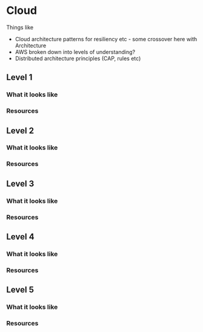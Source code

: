 # Cloud

Things like
- Cloud architecture patterns for resiliency etc - some crossover here with Architecture
- AWS broken down into levels of understanding?
- Distributed architecture principles (CAP, rules etc)


## Level 1

### What it looks like

### Resources

## Level 2

### What it looks like

### Resources

## Level 3

### What it looks like

### Resources

## Level 4

### What it looks like

### Resources

## Level 5

### What it looks like

### Resources